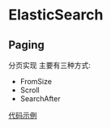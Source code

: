 # ElasticSearch


## Paging
分页实现
主要有三种方式:
+ FromSize
+ Scroll
+ SearchAfter

[代码示例](./paging/main.go)
